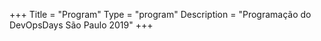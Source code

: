 +++
Title = "Program"
Type = "program"
Description = "Programação do DevOpsDays São Paulo 2019"
+++
